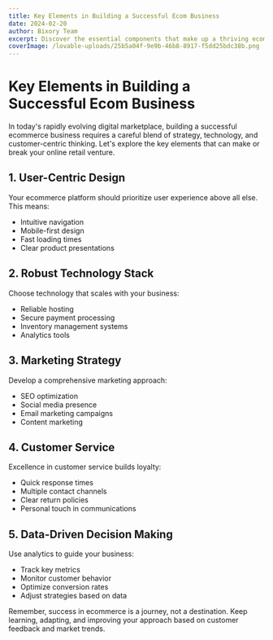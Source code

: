 ```yaml
---
title: Key Elements in Building a Successful Ecom Business
date: 2024-02-20
author: Bixory Team
excerpt: Discover the essential components that make up a thriving ecommerce business in today's digital landscape.
coverImage: /lovable-uploads/25b5a04f-9e9b-46b8-8917-f5dd25bdc38b.png
---
```


# Key Elements in Building a Successful Ecom Business

In today's rapidly evolving digital marketplace, building a successful ecommerce business requires a careful blend of strategy, technology, and customer-centric thinking. Let's explore the key elements that can make or break your online retail venture.

## 1. User-Centric Design

Your ecommerce platform should prioritize user experience above all else. This means:
- Intuitive navigation
- Mobile-first design
- Fast loading times
- Clear product presentations

## 2. Robust Technology Stack

Choose technology that scales with your business:
- Reliable hosting
- Secure payment processing
- Inventory management systems
- Analytics tools

## 3. Marketing Strategy

Develop a comprehensive marketing approach:
- SEO optimization
- Social media presence
- Email marketing campaigns
- Content marketing

## 4. Customer Service

Excellence in customer service builds loyalty:
- Quick response times
- Multiple contact channels
- Clear return policies
- Personal touch in communications

## 5. Data-Driven Decision Making

Use analytics to guide your business:
- Track key metrics
- Monitor customer behavior
- Optimize conversion rates
- Adjust strategies based on data

Remember, success in ecommerce is a journey, not a destination. Keep learning, adapting, and improving your approach based on customer feedback and market trends.